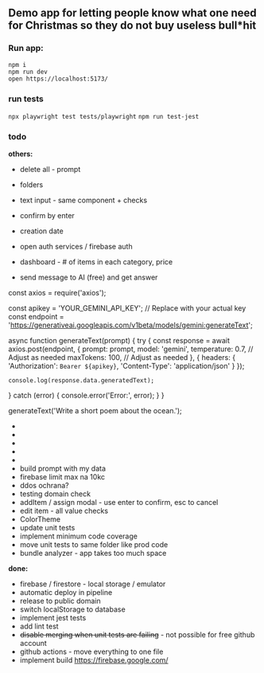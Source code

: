 ## **Demo app for letting people know what one need for Christmas so they do not buy useless bull\*hit**

### **Run app:**

`npm i`  
`npm run dev`  
`open https://localhost:5173/`

### **run tests**

`npx playwright test tests/playwright`
`npm run test-jest`

### **todo**

**others:**

- delete all - prompt
- folders
- text input - same component + checks
- confirm by enter
- creation date
- open auth services / firebase auth
- dashboard - # of items in each category, price

- send message to AI (free) and get answer

const axios = require('axios');

const apikey = 'YOUR_GEMINI_API_KEY'; // Replace with your actual key
const endpoint = 'https://generativeai.googleapis.com/v1beta/models/gemini:generateText';

async function generateText(prompt) {
try {
const response = await axios.post(endpoint, {
prompt: prompt,
model: 'gemini',
temperature: 0.7, // Adjust as needed
maxTokens: 100, // Adjust as needed
}, {
headers: {
'Authorization': `Bearer ${apikey}`,
'Content-Type': 'application/json'
}
});

    console.log(response.data.generatedText);

} catch (error) {
console.error('Error:', error);
}
}

generateText('Write a short poem about the ocean.');

-
-
-
-
-
- build prompt with my data
- firebase limit max na 10kc
- ddos ochrana?
- testing domain check
- addItem / assign modal - use enter to confirm, esc to cancel
- edit item - all value checks
- ColorTheme
- update unit tests
- implement minimum code coverage
- move unit tests to same folder like prod code
- bundle analyzer - app takes too much space

**done:**

- firebase / firestore - local storage / emulator
- automatic deploy in pipeline
- release to public domain
- switch localStorage to database
- implement jest tests
- add lint test
- ~~disable merging when unit tests are failing~~ - not possible for free github account
- github actions - move everything to one file
- implement build https://firebase.google.com/

